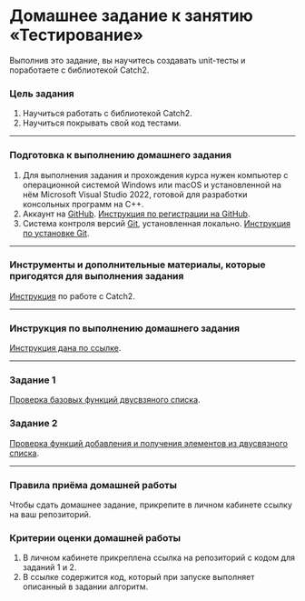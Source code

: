 # Домашнее задание к занятию «Тестирование»

Выполнив это задание, вы научитесь создавать unit-тесты и поработаете с библиотекой Catch2.

### Цель задания

1. Научиться работать с библиотекой Catch2.
2. Научиться покрывать свой код тестами.

-----

### Подготовка к выполнению домашнего задания

1. Для выполнения задания и прохождения курса нужен компьютер с операционной системой Windows или macOS и установленной на нём Microsoft Visual Studio 2022, готовой для разработки консольных программ на C++.
2. Аккаунт на [GitHub](https://github.com/). [Инструкция по регистрации на GitHub](https://github.com/netology-code/cppm-homeworks/tree/main/common/sign%20up).
3. Система контроля версий [Git](https://git-scm.com/), установленная локально. [Инструкция по установке Git](https://github.com/netology-code/cppm-homeworks/tree/main/common/download).

-----

### Инструменты и дополнительные материалы, которые пригодятся для выполнения задания

[Инструкция](https://github.com/netology-code/cppl-homeworks/tree/main/common/catch2) по работе с Catch2.

-----

### Инструкция по выполнению домашнего задания

[Инструкция дана по ссылке](https://github.com/netology-code/cppm-homeworks/blob/main/common/readme.md).

------

### Задание 1

[Проверка базовых функций двусвзяного списка](01).

### Задание 2

[Проверка функций добавления и получения элементов из двусвязного списка](02).

------

### Правила приёма домашней работы

Чтобы сдать домашнее задание, прикрепите в личном кабинете ссылку на ваш репозиторий.

### Критерии оценки домашней работы

1. В личном кабинете прикреплена ссылка на репозиторий с кодом для заданий 1 и 2.
2. В ссылке содержится код, который при запуске выполняет описанный в задании алгоритм.

